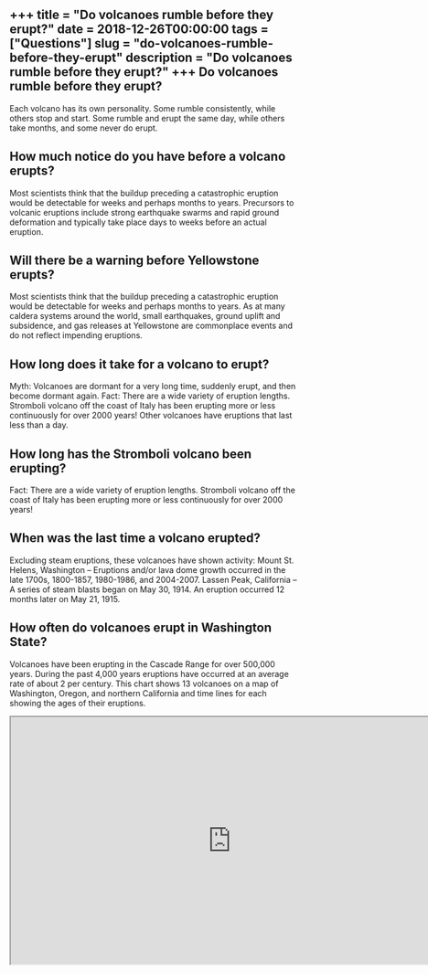 +++
title = "Do volcanoes rumble before they erupt?"
date = 2018-12-26T00:00:00
tags = ["Questions"]
slug = "do-volcanoes-rumble-before-they-erupt"
description = "Do volcanoes rumble before they erupt?"
+++
Do volcanoes rumble before they erupt?
--------------------------------------

Each volcano has its own personality. Some rumble consistently, while others stop and start. Some rumble and erupt the same day, while others take months, and some never do erupt.

How much notice do you have before a volcano erupts?
----------------------------------------------------

Most scientists think that the buildup preceding a catastrophic eruption would be detectable for weeks and perhaps months to years. Precursors to volcanic eruptions include strong earthquake swarms and rapid ground deformation and typically take place days to weeks before an actual eruption.

Will there be a warning before Yellowstone erupts?
--------------------------------------------------

Most scientists think that the buildup preceding a catastrophic eruption would be detectable for weeks and perhaps months to years. As at many caldera systems around the world, small earthquakes, ground uplift and subsidence, and gas releases at Yellowstone are commonplace events and do not reflect impending eruptions.

How long does it take for a volcano to erupt?
---------------------------------------------

Myth: Volcanoes are dormant for a very long time, suddenly erupt, and then become dormant again. Fact: There are a wide variety of eruption lengths. Stromboli volcano off the coast of Italy has been erupting more or less continuously for over 2000 years! Other volcanoes have eruptions that last less than a day.

How long has the Stromboli volcano been erupting?
-------------------------------------------------

Fact: There are a wide variety of eruption lengths. Stromboli volcano off the coast of Italy has been erupting more or less continuously for over 2000 years!

When was the last time a volcano erupted?
-----------------------------------------

Excluding steam eruptions, these volcanoes have shown activity: Mount St. Helens, Washington – Eruptions and/or lava dome growth occurred in the late 1700s, 1800-1857, 1980-1986, and 2004-2007. Lassen Peak, California – A series of steam blasts began on May 30, 1914. An eruption occurred 12 months later on May 21, 1915.

How often do volcanoes erupt in Washington State?
-------------------------------------------------

Volcanoes have been erupting in the Cascade Range for over 500,000 years. During the past 4,000 years eruptions have occurred at an average rate of about 2 per century. This chart shows 13 volcanoes on a map of Washington, Oregon, and northern California and time lines for each showing the ages of their eruptions.

<iframe allow="accelerometer; autoplay; clipboard-write; encrypted-media; gyroscope; picture-in-picture" allowfullscreen="" class="__youtube_prefs__  epyt-is-override  no-lazyload" data-no-lazy="1" data-origheight="433" data-origwidth="770" data-skipgform_ajax_framebjll="" height="433" id="_ytid_99191" loading="lazy" src="https://www.youtube.com/embed/LQwZwKS9RPs?enablejsapi=1&autoplay=0&cc_load_policy=0&cc_lang_pref=&iv_load_policy=1&loop=0&modestbranding=0&rel=1&fs=1&playsinline=0&autohide=2&theme=dark&color=red&controls=1&" title="YouTube player" width="770"></iframe>